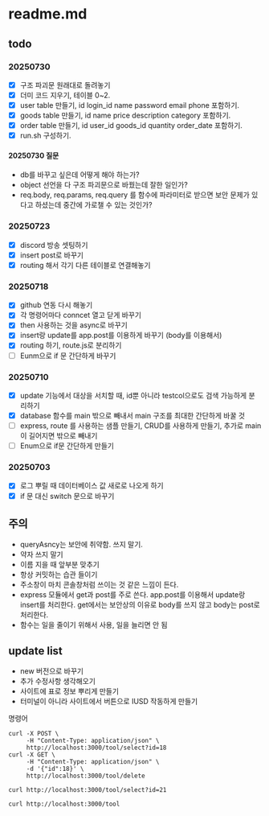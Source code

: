 # readme.md

## todo

### 20250730

- [x] 구조 파괴문 원래대로 돌려놓기
- [x] 더미 코드 지우기, 테이블 0~2.
- [x] user table 만들기, id login_id name password email phone 포함하기.
- [x] goods table 만들기, id name price description category 포함하기.
- [x] order table 만들기, id user_id goods_id quantity order_date 포함하기.
- [x] run.sh 구성하기.

#### 20250730 질문

- db를 바꾸고 싶은데 어떻게 해야 하는가?
- object 선언을 다 구조 파괴문으로 바꿨는데 잘한 일인가?
- req.body, req.params, req.query 를 함수에 파라미터로 받으면 보안 문제가 있다고 하셨는데 중간에 가로챌 수 있는 것인가?

### 20250723

- [x] discord 방송 셋팅하기
- [x] insert post로 바꾸기
- [x] routing 해서 각기 다른 테이블로 연결해놓기

### 20250718

- [x] github 연동 다시 해놓기
- [x] 각 명령어마다 conncet 열고 닫게 바꾸기
- [x] then 사용하는 것을 async로 바꾸기
- [x] insert랑 update를 app.post를 이용하게 바꾸기 (body를 이용해서)
- [x] routing 하기, route.js로 분리하기
- [ ] Eunm으로 if 문 간단하게 바꾸기

### 20250710

- [x] update 기능에서 대상을 서치할 때, id뿐 아니라 testcol으로도 검색 가능하게 분리하기
- [x] database 함수를 main 밖으로 빼내서 main 구조를 최대한 간단하게 바꿀 것
- [ ] express, route 를 사용하는 샘플 만들기, CRUD를 사용하게 만들기, 추가로 main이 길어지면 밖으로 빼내기
- [ ] Enum으로 if문 간단하게 만들기

### 20250703

- [x] 로그 뿌릴 때 데이터베이스 값 새로로 나오게 하기
- [x] if 문 대신 switch 문으로 바꾸기

## 주의

- queryAsncy는 보안에 취약함. 쓰지 말기.
- 약자 쓰지 말기
- 이름 지을 때 앞부분 맞추기
- 항상 커밋하는 습관 들이기
- 주소창이 마치 콘솔창처럼 쓰이는 것 같은 느낌이 든다.
- express 모듈에서 get과 post를 주로 쓴다. app.post를 이용해서 update랑 insert를 처리한다. get에서는 보안상의 이유로 body를 쓰지 않고 body는 post로 처리한다.
- 함수는 일을 줄이기 위해서 사용, 일을 늘리면 안 됨

## update list

- new 버전으로 바꾸기
- 추가 수정사항 생각해오기
- 사이트에 표로 정보 뿌리게 만들기
- 터미널이 아니라 사이트에서 버튼으로 IUSD 작동하게 만들기

명령어

```shell
curl -X POST \
     -H "Content-Type: application/json" \
     http://localhost:3000/tool/select?id=18
curl -X GET \
     -H "Content-Type: application/json" \
     -d '{"id":18}' \
     http://localhost:3000/tool/delete

curl http://localhost:3000/tool/select?id=21

curl http://localhost:3000/tool
```
